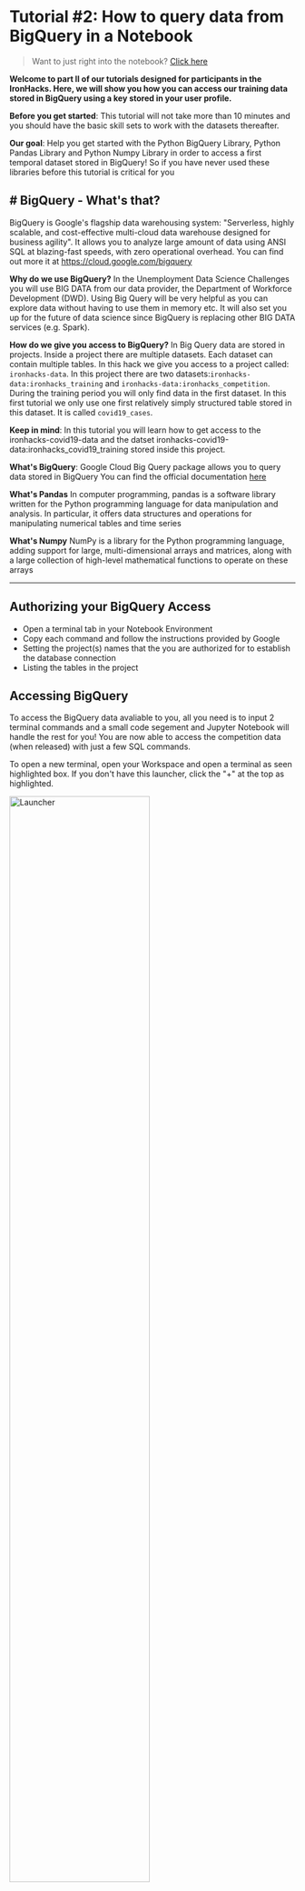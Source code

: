 # Tutorial #2: How to query data from BigQuery in a Notebook

> Want to just right into the notebook? [Click here](https://ironhacks.com/notebook-viewer?path=https://raw.githubusercontent.com/ironhacks/Tutorials-COVID-19/master/tutorials-fall-2022/python/tutorial-2-biquery.ipynb)

**Welcome to part II of our tutorials designed for participants in the IronHacks. Here, we will show you how you can access our training data stored in BigQuery using a key stored in your user profile.**

**Before you get started**: This tutorial will not take more than 10 minutes and you should have the basic skill sets to work with the datasets thereafter. 

**Our goal**: Help you get started with the Python BigQuery Library, Python Pandas Library and Python Numpy Library in order to access a first temporal dataset stored in BigQuery! So if you have never used these libraries before this tutorial is critical for you

## # BigQuery - What's that?

BigQuery is Google's flagship data warehousing system: "Serverless, highly scalable, and cost-effective multi-cloud data warehouse designed for business agility". It allows you to analyze large amount of data using ANSI SQL at blazing-fast speeds, with zero operational overhead. You can find out more it at https://cloud.google.com/bigquery

**Why do we use BigQuery?** In the Unemployment Data Science Challenges you will use BIG DATA from our data provider, the Department of Workforce Development (DWD). Using Big Query will be very helpful as you can explore data without having to use them in memory etc. It will also set you up for the future of data science since BigQuery is replacing other BIG DATA services (e.g. Spark).

**How do we give you access to BigQuery?** In Big Query data are stored in projects. Inside a project there are multiple datasets. Each dataset can contain multiple tables. In this hack we give you access to a project called: `ironhacks-data`. In this project there are two datasets:`ironhacks-data:ironhacks_training` and `ironhacks-data:ironhacks_competition`. During the training period you will only find data in the first dataset. In this first tutorial we only use one first relatively simply structured table stored in this dataset. It is called `covid19_cases`.

**Keep in mind**: In this tutorial you will learn how to get access to the ironhacks-covid19-data and the datset ironhacks-covid19-data:ironhacks_covid19_training stored inside this project.

**What's BigQuery**: Google Cloud Big Query package allows you to query data stored in BigQuery You can find the official documentation [here](https://googleapis.dev/python/bigquery/latest/index.html)

**What's Pandas** In computer programming, pandas is a software library written for the Python programming language for data manipulation and analysis. In particular, it offers data structures and operations for manipulating numerical tables and time series

**What's Numpy** NumPy is a library for the Python programming language, adding support for large, multi-dimensional arrays and matrices, along with a large collection of high-level mathematical functions to operate on these arrays

---


## Authorizing your BigQuery Access

- Open a terminal tab in your Notebook Environment
- Copy each command and follow the instructions provided by Google
- Setting the project(s) names that the you are authorized for to establish the database connection
- Listing the tables in the project

## Accessing BigQuery

To access the BigQuery data avaliable to you, all you need is to input 2 terminal commands and a small code segement and Jupyter Notebook will handle the rest for you! You are now able to access the competition data (when released) with just a few SQL commands.

To open a new terminal, open your Workspace and open a terminal as seen highlighted box. If you don't have this launcher, click the "+" at the top as highlighted.

<img src="images/launcher.PNG" alt="Launcher" width="70%" height="70%"/>

A new terminal tab should open and you should be able to type in there. You will now need to type in 3 commands and 2 authorization codes.

This terminal command below will create a Google Login link, as seen in the second highlighted box. Copy this link into a new tab in your internet browser and hit "Enter".  You should login with the same account you registered for the hack for. Otherwise, you will not be able to access the data. 
```
gcloud auth login
```

<img src="images/first_login.PNG" alt="first_login" width="70%" height="70%"/>

A Google login page should now appear like so. Sign in with the Google Account used for this hack.

<img src="images/gcloud_first.PNG" alt="login_page" width="70%" height="70%"/>

After that a new permissions screen will show up. Hit "Allow" as like below.

<img src="images/gcloud_allow.PNG" alt="permissions" width="70%" height="70%"/>

You will now get an authorization code. It should be in the location highlighted below. Copy this code and go back to your Workspace where the terminal is open. Paste the code into where it says "Enter Authorization Code:" as highlighted with the yellow box.
<img src="images/first_login.PNG" alt="permissions" width="70%" height="70%"/>

Now we'll need to set the project in your environment. Below are the 2 commands to accomplish this. 
```
gcloud auth application-default login
```
This command will be an identical procedure to the one below, as seen here. Repeat the same steps as the previous command to proceed. 

<img src="images/second_login.PNG" alt="permissions" width="70%" height="70%"/>


Now we've set the credentials for your profile. Now lets set the project.
```
gcloud auth application-default set-quota-project ironhacks-data
```
Your terminal output for this command should look something like this now

<img src="images/set_project.PNG" alt="permissions" width="70%" height="70%"/>


Now we can go back to our notebook and now we can progress as normal!

> Note: You will need to install "db-dtypes" for now to run the entire notebook. Run `pip install db-dtypes`. Once you run this, restart the kernal and you should be good to go!
```
BIGQUERY_PROJECT = 'ironhacks-data'
bigquery_client = bigquery.Client(project=BIGQUERY_PROJECT)

```

> Make sure to import the libraries as described in the notebook! 

## Making sure everything works

As some insurance, you can run the following code as a cell in your Jupyter Notebook

```
query = """
SELECT COUNT(*)
FROM `ironhacks-data.ironhacks_training.covid19_cases`
"""

query_job = bigquery_client.query(query)
covid19_cases_data = query_job.to_dataframe()
print(covid19_cases_data)
```
If you are able to see a Pandas Dataframe with some data in the output, that means you are all set to go! You can now access Ironhacks data when it is avaliable to you!

## FAQ and Troubleshooting

- **I'm getting an ADC error. What do I do?**

This would mean that either you didn't use the right login for your account or did not set the project with the second command. Please re-run the terminal commands 

- **I just jumped back into my notebook, why am I getting an authorization error?** 

You'll need to re-run the terminal commands when you start up your notebook again. 

- **I ran into a strange issue, Please help!**

No worries! This is a fairly new authentication method we are using, so feel free to email us [here](c562462b.groups.purdue.edu@amer.teams.ms)

## Authentication FAQ

- **I got a `USER_ACCOUNT_DENIED` Error. What do I do?**

This would usually indicate that you are a new register and have not been give permissions yet. Since this is a manual process, please give the team a bit of time to update. The last update happened on 11/2 at 9 AM. 

> If you still have this issue, then your Google account is not on the platform yet. We encourage you to use the same account you signed into Ironhacks with when logging into the workspace. Since we use Google to authenticate, we'll need a Google Account to make sure you get access to the project. If this is the case for you, please reach out to the team using the "Get in Touch" button in the top right of the Ironhacks website.  


- **I'm getting an ADC error in the terminal. Help me!**

Please run the commands `gcloud auth application-default login` and  `gcloud auth application-default set-quota-project ironhacks-data`. The first will be a authentication link similar to `gcloud auth login` and the other will run to save your credentials.  This should resolve the issue. Tutorial 2 has been updated for this as well, so you can use that as reference to make sure you input the commands in the correct order.

- **I'm getting a "ModuleNotFound" or "db-dtypes needs to be installed". What do I do?**

This package is unfortunately not installed. Please install it in a code cell using `!pip install db-dtypes` and then restart the kernel. You won't have to run this command again for the rest of the hack.

